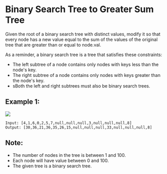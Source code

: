 # Binary Search Tree to Greater Sum Tree

Given the root of a binary search tree with distinct values, modify it so that every node has a new value equal to the sum of the values of the original tree that are greater than or equal to node.val.

As a reminder, a binary search tree is a tree that satisfies these constraints:

- The left subtree of a node contains only nodes with keys less than the node's key.
- The right subtree of a node contains only nodes with keys greater than the node's key.
- sBoth the left and right subtrees must also be binary search trees.


## Example 1:
![](https://assets.leetcode.com/uploads/2019/05/02/tree.png)
```text
Input: [4,1,6,0,2,5,7,null,null,null,3,null,null,null,8]
Output: [30,36,21,36,35,26,15,null,null,null,33,null,null,null,8]
```


## Note:

- The number of nodes in the tree is between 1 and 100.
- Each node will have value between 0 and 100.
- The given tree is a binary search tree.
